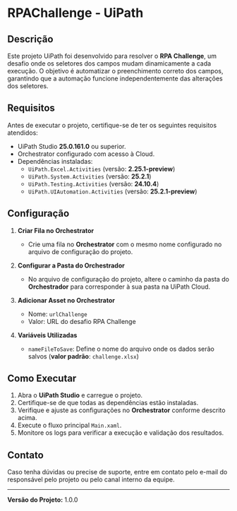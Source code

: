 # RPAChallenge - UiPath

## Descrição
Este projeto UiPath foi desenvolvido para resolver o **RPA Challenge**, um desafio onde os seletores dos campos mudam dinamicamente a cada execução. O objetivo é automatizar o preenchimento correto dos campos, garantindo que a automação funcione independentemente das alterações dos seletores.

## Requisitos
Antes de executar o projeto, certifique-se de ter os seguintes requisitos atendidos:
- UiPath Studio **25.0.161.0** ou superior.
- Orchestrator configurado com acesso à Cloud.
- Dependências instaladas:
  - `UiPath.Excel.Activities` (versão: **2.25.1-preview**)
  - `UiPath.System.Activities` (versão: **25.2.1**)
  - `UiPath.Testing.Activities` (versão: **24.10.4**)
  - `UiPath.UIAutomation.Activities` (versão: **25.2.1-preview**)

## Configuração
1. **Criar Fila no Orchestrator**
   - Crie uma fila no **Orchestrator** com o mesmo nome configurado no arquivo de configuração do projeto.

2. **Configurar a Pasta do Orchestrador**
   - No arquivo de configuração do projeto, altere o caminho da pasta do **Orchestrador** para corresponder à sua pasta na UiPath Cloud.

3. **Adicionar Asset no Orchestrator**
   - Nome: `urlChallenge`
   - Valor: URL do desafio RPA Challenge

4. **Variáveis Utilizadas**
   - `nameFileToSave`: Define o nome do arquivo onde os dados serão salvos (**valor padrão**: `challenge.xlsx`)

## Como Executar
1. Abra o **UiPath Studio** e carregue o projeto.
2. Certifique-se de que todas as dependências estão instaladas.
3. Verifique e ajuste as configurações no **Orchestrator** conforme descrito acima.
4. Execute o fluxo principal `Main.xaml`.
5. Monitore os logs para verificar a execução e validação dos resultados.

## Contato
Caso tenha dúvidas ou precise de suporte, entre em contato pelo e-mail do responsável pelo projeto ou pelo canal interno da equipe.

---
**Versão do Projeto:** 1.0.0  
